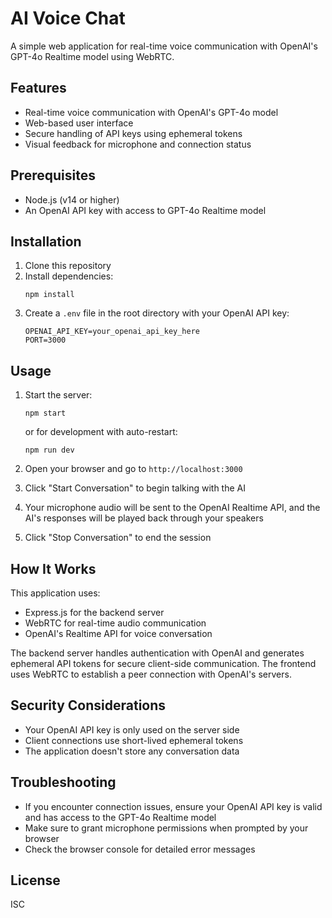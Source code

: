 # AI Voice Chat

A simple web application for real-time voice communication with OpenAI's GPT-4o Realtime model using WebRTC.

## Features

- Real-time voice communication with OpenAI's GPT-4o model
- Web-based user interface
- Secure handling of API keys using ephemeral tokens
- Visual feedback for microphone and connection status

## Prerequisites

- Node.js (v14 or higher)
- An OpenAI API key with access to GPT-4o Realtime model

## Installation

1. Clone this repository
2. Install dependencies:
   ```
   npm install
   ```
3. Create a `.env` file in the root directory with your OpenAI API key:
   ```
   OPENAI_API_KEY=your_openai_api_key_here
   PORT=3000
   ```

## Usage

1. Start the server:
   ```
   npm start
   ```
   or for development with auto-restart:
   ```
   npm run dev
   ```

2. Open your browser and go to `http://localhost:3000`

3. Click "Start Conversation" to begin talking with the AI

4. Your microphone audio will be sent to the OpenAI Realtime API, and the AI's responses will be played back through your speakers

5. Click "Stop Conversation" to end the session

## How It Works

This application uses:
- Express.js for the backend server
- WebRTC for real-time audio communication
- OpenAI's Realtime API for voice conversation

The backend server handles authentication with OpenAI and generates ephemeral API tokens for secure client-side communication. The frontend uses WebRTC to establish a peer connection with OpenAI's servers.

## Security Considerations

- Your OpenAI API key is only used on the server side
- Client connections use short-lived ephemeral tokens
- The application doesn't store any conversation data

## Troubleshooting

- If you encounter connection issues, ensure your OpenAI API key is valid and has access to the GPT-4o Realtime model
- Make sure to grant microphone permissions when prompted by your browser
- Check the browser console for detailed error messages

## License

ISC